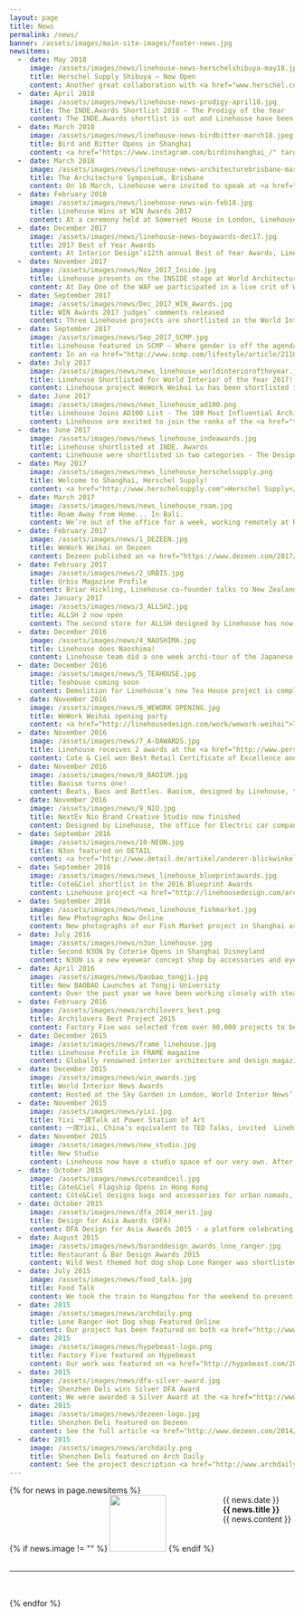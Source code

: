 ```yaml
---
layout: page
title: News
permalink: /news/
banner: /assets/images/main-site-images/footer-news.jpg
newsitems:
  -  date: May 2018
     image: /assets/images/news/linehouse-news-herschelshibuya-may18.jpeg
     title: Herschel Supply Shibuya – Now Open
     content: Another great collaboration with <a href="www.herschel.com" target="_new">Herschel Supply</a> sees the new Shibuya store open grandly on the 25th May. Stay tuned for images of the two level store in downtown Tokyo. 
  -  date: April 2018
     image: /assets/images/news/linehouse-news-prodigy-april18.jpg
     title: The INDE.Awards Shortlist 2018 – The Prodigy of the Year
     content: The INDE.Awards shortlist is out and Linehouse have been selected by the jury for The Prodigy of the Year. The <a href="https://www.indeawards.com/category/the-prodigy-2018/" target="_new">Prodigy</a> honours those that “sparks trends, thinks differently and whose work pushes the boundaries of design”. We are in good company, along with Nick Harding of <a href="ttp://www.h-a.com.au" target="_new">Ha</a>, <a href="https://www.olivia-lee.com/" target="_new">Olivia Lee</a> and David Neustein and Grace Mortlock of <a href="http://otherarchitects.com/" target="_new">Other Architects</a>.
  -  date: March 2018
     image: /assets/images/news/linehouse-news-birdbitter-march18.jpeg
     title: Bird and Bitter Opens in Shanghai
     content: <a href="https://www.instagram.com/birdinshanghai_/" target="_new">Bird</a> & <a href="https://www.instagram.com/bitterinshanghai/" target="_new">Bitter</a> are neighbouring venues on the leafy Wuyuan Road in Shanghai. Opened and designed by Linehouse, together with partners Camden Hauge, Warren Pang and Lobin Tjia, <a href="http://www.smartshanghai.com/venue/15180/bird_wuyuan_lu" target="_new">Bird</a> is the place to go for interesting wines and small plates, and <a href="http://www.smartshanghai.com/venue/15181/bitter_wuyuan_lu" target="_new">Bitter</a> for coffee and cocktails. 
  -  date: March 2018
     image: /assets/images/news/linehouse-news-architecturebrisbane-march18.jpg
     title: The Architecture Symposium, Brisbane
     content: On 16 March, Linehouse were invited to speak at <a href="http://designspeaks.com.au/events/2018/03/16/the-architecture-symposium" target="_new">The Architecture Symposium</a> – a forum about architecture, design and urbanism from the Asia Pacific – in Brisbane, Australia organized by <a href="http://designspeaks.com.au/" target="_new">Design Speaks</a>. Co-founders Alex Mok and Briar Hickling joined 13 practitioners from Asia Pacific to explore the innovative thinking and transformative projects that are creating new world cities for the emerging Asian Century. 
  -  date: February 2018
     image: /assets/images/news/linehouse-news-win-feb18.jpg
     title: Linehouse Wins at WIN Awards 2017
     content: At a ceremony held at Somerset House in London, Linehouse was named winner in the Workspace Interiors category (less than 10,000 square metres) for project WeWork Weihai Lu. <a target="_new" href="https://www.worldinteriorsnewsawards.com">World Interiors News (WIN) Awards</a> is the annual awards recognizing interior designers, architects and product designers from around the works. The full Winners Brochure can be viewed <a target="_new" href="https://backstage.worldarchitecturenews.com/worldinteriorsnews/winners-brochure-2017/#page=1">here></a>.
  -  date: December 2017
     image: /assets/images/news/linehouse-news-boyawards-dec17.jpg
     title: 2017 Best of Year Awards
     content: At Interior Design’s12th annual Best of Year Awards, Linehouse was named Winner in the Co-Working category for WeWork Weihai Lu in Shanghai. Read Interior Design’s take on the project <a href="http://www.interiordesign.net/projects/14291-wework-by-linehouse-design-2017-best-of-year-winner-for-co-working-space/" target="_new">here</a>. ALL SH was named Honoree in the Budget category and Herschel Supply Shanghai Office in the Extra Small Office category.  
  -  date: November 2017
     image: /assets/images/news/Nov_2017_Inside.jpg
     title: Linehouse presents on the INSIDE stage at World Architecture Festival in Berlin
     content: At Day One of the WAF we participated in a live crit of WeWork Weihai Lu. Our design was well received, and it was a great experience to take part in this huge international architecture and design fest. Congrats to all other finalists in the Office category ... <a href="https://www.insidefestival.com/offices-finalists-2017">read more</a>
  -  date: September 2017
     image: /assets/images/news/Dec_2017_WIN_Awards.jpg
     title: WIN Awards 2017 judges’ comments released 
     content: Three Linehouse projects are shortlisted in the World Interior News Awards 2017. Both Baoism and Baobao are shortlisted in the Restaurants & Cafes category. Of Baoism, Katy Marks of Citizens Design Bureau says “Linehouse are brilliant at creating a really striking concept without ever descending into the realm of the ‘theme café’. In this case the traditional woven steamer basket is interpreted in perforated sheet metal to create a simple, no-frills café, that despite the pared back palette has really strong character.” Of WeWork Weihai Lu, shortlisted in the <a href="http://www.wantoday.com/WIN/2017/18/WI.html">Workspace Interiors</a> category, jury member Lee Penson, of Penson says, “This is a cultural game-changer – outstanding. Linehouse has combined eastern and western cultures together through really clever design.” We’re excited for the winning projects to be announced in London in February!
  -  date: September 2017
     image: /assets/images/news/Sep_2017_SCMP.jpg
     title: Linehouse featured in SCMP – Where gender is off the agenda
     content: In an <a href="http://www.scmp.com/lifestyle/article/2110655/why-shanghai-perfect-launch-pad-creative-women-entrepreneurs">article</a> exploring Shanghai as a hotspot for creative entrepreneurs, Jing Zhang of SCMP speaks with Linehouse and the creative entrepreneurs behind Social Supply and Masha Ma.
  -  date: July 2017
     image: /assets/images/news/news_linehouse_worldinterioroftheyear.jpg
     title: Linehouse Shortlisted for World Interior of the Year 2017!  
     content: Linehouse project WeWork Weihai Lu has been shortlisted in the Office category for <a href="https://www.insidefestival.com/offices-finalists-2017">World Interior of the Year 2017</a>. Finalists of each category will be announced at the INSIDE festival in Berlin in 2017. We’re in great company, with more than a third of the 78 finalists coming from <a href="http://www.cnn.com/2017/07/19/design/world-interior-2017/index.html">Greater China</a>. The INSIDE Festival is a three day festival that shines a spotlight on the people, projects and developments that are changing the face of global interiors. It is the sister festival of World Architecture Festival that takes place at the same time. 
  -  date: June 2017
     image: /assets/images/news/news_linehouse_ad100.png
     title: Linehouse Joins AD100 List - The 100 Most Influential Architects and Designers in China 2017
     content: Linehouse are excited to join the ranks of the <a href="ttp://www.adstyle.com.cn/ad100/2017/20170330/designer_10gg93d537daf72c.html">2017 AD100</a>. We were additionally honoured with <a href="http://www.adstyle.com.cn/ad100/2017/7Best">Office Interior</a> for our project WeWork Weihai Road. AD100 is a biennial list created by Architectural Digest celebrating the top 100 architects and designers across the country. The “Best of” are awarded from a shortlist of well-designed office projects in various categories. The results were announced at an event held at the new Fosun Bund Financial Centre, coinciding with AD China’s 6th anniversary celebrations. 
  -  date: June 2017
     image: /assets/images/news/news_linehouse_indeawards.jpg
     title: Linehouse shortlisted at INDE. Awards
     content: Linehouse were shortlisted in two categories - The Design Studio and The Work Space. The Design Studio honours the practice that thinks forward, creates voraciously and changes perceptions. Our projects Nio Brand Creative Studio and WeWork Weihai Lu were part of the shortlist of eight. <a href="http://www.indeawards.com">The INDE. Awards</a> are a new awards program in the Asia Pacific region.
  -  date: May 2017
     image: /assets/images/news/news_linehouse_herschelsupply.png
     title: Welcome to Shanghai, Herschel Supply! 
     content: <a href="http://www.herschelsupply.com">Herschel Supply</a> threw a welcome get-to-know-you for media and friends over at Design Republic’s event space. It’s great to see these awesome bags reaching the cool kids in China. Meanwhile, Herschel’s new workspace – designed by Linehouse –is currently under construction. Stay tuned for a look inside their new laneway space.
  -  date: March 2017
     image: /assets/images/news/news_linehouse_roam.jpg
     title: Roam Away from Home... In Bali. 
     content: We’re out of the office for a week, working remotely at Roam in beautiful Bali. <a href="https://www.roam.co/">Roam</a>  is an experimental coliving and coworking community with five locations across the world. The Ubud outpost is a former apartment building replete with pool, reshaped by locally based architect Alexis Dornier. The Roam life is suiting us well - working in an open air workspace, sampling outstanding F&B offerings and continuing our architour of the world; we’re happy to continue roaming a little longer.
  -  date: February 2017
     image: /assets/images/news/1_DEZEEN.jpg
     title: WeWork Weihai on Dezeen
     content: Dezeen published an <a href="https://www.dezeen.com/2017/02/09/co-working-office-wework-whimsical-china-flagship-former-opium-factory-interior/">article</a> on the whimsical co-working space WeWork.
  -  date: February 2017
     image: /assets/images/news/2_URBIS.jpg
     title: Urbis Magazine Profile
     content: Briar Hickling, Linehouse co-founder talks to New Zealand magazine Urbis about the competitive world of interior design in China.  Check out the <a href="http://linehousedesign.com/assets/images/press/Urbis_linehouse.pdftwo-page"> article</a> titled ‘Designing the Dragon, Briar Hickling; whose commercial work is turning heads in Shanghai’.
  -  date: January 2017
     image: /assets/images/news/3_ALLSH2.jpg
     title: ALLSH 2 now open
     content: The second store for ALLSH designed by Linehouse has now opened its doors. Final photographs coming soon. 
  -  date: December 2016
     image: /assets/images/news/4_NAOSHIMA.jpg
     title: Linehouse does Naoshima! 
     content: Linehouse team did a one week archi-tour of the Japanese islands of Naoshima, Inujima and Teshima.  We Experienced some of our favourite artists and architects including Tado Ando, Olafur Eliasson, Sanna and James Turrell. The highlight for all of us was the night viewing at the Chi Chi museum by James Turrrell. Nothing beats experiencing the master of light and space in Japan!
  -  date: December 2016
     image: /assets/images/news/5_TEAHOUSE.jpg
     title: Teahouse coming soon 
     content: Demolition for Linehouse’s new Tea House project is complete. Located in an old industrial warehouse a beautiful old brick ceiling was exposed as the layers were revealed.
  -  date: November 2016
     image: /assets/images/news/6_WEWORK OPENING.jpg
     title: WeWork Weihai opening party
     content: <a href="http://linehousedesign.com/work/wework-weihai">The WeWork China flagship</a>, located in a former Opium Factory and artist residence, is now open. Amazing to see so many people enjoying the building and an awesome party after a lot of hard work.
  -  date: November 2016
     image: /assets/images/news/7_A-DAWARDS.jpg
     title: Linehouse receives 2 awards at the <a href="http://www.perspectiveglobal.com/awards/adt-awards-2016-winners/">A&D Trophy Awards 2016</a> in Hong Kong 
     content: Cote & Ciel won Best Retail Certificate of Excellence and Bao Bao won Best Retail Certificate of Excellence at the Architecture and Design Awards, Asia-Pacific. 
  -  date: November 2016
     image: /assets/images/news/8_BAOISM.jpg
     title: Baoism turns one!
     content: Beats, Baos and Bottles. Baoism, designed by Linehouse, turned 1 year old and the birthday bash was celebrated with a collaborative custom menu featuring Nat Alexander. Delicious Baos!
  -  date: November 2016
     image: /assets/images/news/9_NIO.jpg
     title: NextEv Nio Brand Creative Studio now finished
     content: Designed by Linehouse, the office for Electric car company <a href="http://linehousedesign.com/work/nioNextEv"> Nio Brand Creative Studio</a> is now finished. An inhabitable oak structure occupies the space layered with an etched glass skin which creates an ephemeral working environment. 
  -  date: September 2016
     image: /assets/images/news/10-NEON.jpg
     title: N3on featured on DETAIL
     content: <a href="http://www.detail.de/artikel/anderer-blickwinkel-n3on-sonnenbrillen-store-28318/">German Magazine</a> features Linehouse project N3ON.
  -  date: September 2016
     image: /assets/images/news/news_linehouse_blueprintawards.jpg
     title: Cote&Ciel shortlist in the 2016 Blueprint Awards
     content: Linehouse project <a href="http://linehousedesign.com/architecture/&/interior/2015/12/07/cote-ciel.html">Côte&Ciel</a> has been shortlisted in the Best Small Project Category of the <a href="http://www.blueprintawards.co.uk/#shortlist">2016 Blueprint Awards</a>.
  -  date: September 2016
     image: /assets/images/news/news_linehouse_fishmarket.jpg
     title: New Photographs Now Online
     content: New photographs of our Fish Market project in Shanghai are now live on our website. See the <a href="http://linehousedesign.com/architecture/&/interior/2015/07/20/fishmarket.html">full selection</a> here.
  -  date: July 2016
     image: /assets/images/news/n3on_linehouse.jpg
     title: Second N3ON by Coterie Opens in Shanghai Disneyland
     content: N3ON is a new eyewear concept shop by accessories and eyewear retailer, Coterie. Following the success of N3ON in 2015, Shanghai Disneyland is now home for the second N3ON shop. This location includes an interactive installation for the young visitors to enjoy.
  -  date: April 2016
     image: /assets/images/news/baobao_tongji.jpg
     title: New BAOBAO Launches at Tongji University
     content: Over the past year we have been working closely with steamed bun purveyor 甘其食 BAOBAO on the design and launch of their 3rd generation shops. With six now open at locations including Alibaba campus (Hangzhou) and in Shanghai’s former French Concession, the newest BAOBAO is nestled among the greenery of Tongji University and features an outdoor terrace with layered graphics on sliding wooden panels.  
  -  date: February 2016
     image: /assets/images/news/archilovers_best.png
     title: Archilovers Best Project 2015
     content: Factory Five was selected from over 90,000 projects to be one of Archilovers best projects of 2015. Thanks Archilovers and fans. See more <a href="www.archilovers.com/projects/150296/factory-five-bike-shop.html">here</a>
  -  date: December 2015
     image: /assets/images/news/frame_linehouse.jpg
     title: Linehouse Profile in FRAME magazine
     content: Globally renowned interior architecture and design magazine FRAME spoke with Alex Mok and Briar Hickling. A 5-page profile titled ‘Linehouse's architectural approach makes waves amid Shanghai's decorative mainstream spaces’ appears in the January / February <a href="http://www.frameweb.com/news/linehouse-s-architectural-approach-makes-waves-amid-shanghai-s-decorative-mainstream-spaces">issue.</a>
  -  date: December 2015
     image: /assets/images/news/win_awards.jpg
     title: World Interior News Awards
     content: Hosted at the Sky Garden in London, World Interior News’ Awards 2015 announced Linehouse as Emerging Interior Practice of the Year 2015. We were elated by the judges’ comments and it was an honour to receive the trophy in person at the Sky Garden in London. See more <a href-"https://officeinsight.com/officenewswire/win-awards-emerging-interior-practice-2015-judges-comments/">here</a>.
  -  date: November 2015
     image: /assets/images/news/yixi.jpg
     title: Yixi 一席Talk at Power Station of Art
     content: 一席Yixi, China’s equivalent to TED Talks, invited  Linehouse to share our vision at their most recent event at the Power Station of Art in Shanghai. Titled ‘The Performative Cityscape - Architecture and Storytelling’, co-founder Alex Mok spoke about the stories and concepts that inspired our projects. Visit <a href="http://www.yixi.tv/lecture/358">Yixi’s site</a> to watch the full lecture. 
  -  date: November 2015
     image: /assets/images/news/new_studio.jpg
     title: New Studio
     content: Linehouse now have a studio space of our very own. After growing out of our mezzanine at Factory Five, we have moved next door to Phase II of Anken Life. It’s the perfect location for welcoming our new team members as we expand our practice.  
  -  date: October 2015
     image: /assets/images/news/coteandceil.jpg
     title: Côte&Ciel Flagship Opens in Hong Kong
     content: Côte&Ciel designs bags and accessories for urban nomads, inspired by the elemental collision between coast and sky. Linehouse was commissioned to design this retail flagship, located in Tung St in Hong Kong. See more <a href="http://linehousedesign.com/design/retail/2015/12/07/cote-ciel.html">here</a>.
  -  date: October 2015
     image: /assets/images/news/dfa_2014_merit.jpg
     title: Design for Asia Awards (DFA)
     content: DFA Design for Asia Awards 2015 - a platform celebrating design excellence in Asia - recognised Linehouse with a Merit Award for our design of seafood shop Little Catch in Shanghai. See more <a href="http://linehousedesign.com/design/conceptual/2015/04/30/little-catch-2.html">here</a>.
  -  date: August 2015
     image: /assets/images/news/baranddesign_awards_lone_ranger.jpg
     title: Restaurant & Bar Design Awards 2015
     content: Wild West themed hot dog shop Lone Ranger was shortlisted in this year’s Restaurant & Bar Design Awards.<br/> See more <a href="http://linehousedesign.com/retail/landscape/2014/10/03/lone-ranger.html">here</a>
  -  date: July 2015
     image: /assets/images/news/food_talk.jpg
     title: Food Talk
     content: We took the train to Hangzhou for the weekend to present at 食话 Food Talk, a monthly forum encouraging discussion on all topics food related. "The Performative Landscape; Food & Performance" was the topic of <a href="http://mp.weixin.qq.com/s?__biz=MzA3MDg0ODI5Mg==&mid=208142032&idx=5&sn=fce233df825b1ff96a86a7ba42f7f44b&scene=19">Alex and Briar’s talk</a>.
  -  date: 2015
     image: /assets/images/news/archdaily.png
     title: Lone Ranger Hot Dog shop Featured Online 
     content: Our project has been featured on both <a href="http://www.archdaily.com/598150/lone-ranger-hot-dog-shop-linehouse/">Arch Daily</a> and <a href="http://www.designboom.com/architecture/linehouse-lone-ranger-hot-dog-shop-shanghai-china-02-11-2015/">Design Boom</a>.
  -  date: 2015
     image: /assets/images/news/hypebeast-logo.png
     title: Factory Five featured on Hypebeast
     content: Our work was featured on <a href="http://hypebeast.com/2014/12/factory-five-opens-a-new-shop"> Hypebeast's highlights</a>.
  -  date: 2015
     image: /assets/images/news/dfa-silver-award.jpg
     title: Shenzhen Deli wins Silver DFA Award
     content: We were awarded a Silver Award at the <a href="http://www.dfaaward.com/2014/page/en/winners/2014.php"> 2014 DFA awards</a>.
  -  date: 2015
     image: /assets/images/news/dezeen-logo.jpg
     title: Shenzhen Deli featured on Dezeen
     content: See the full article <a href="http://www.dezeen.com/2014/06/06/brass-cage-like-structure-inserted-into-shenzhen-patisserie-by-linehouse/">here</a>.
  -  date: 2015
     image: /assets/images/news/archdaily.png
     title: Shenzhen Deli featured on Arch Daily
     content: See the project description <a href="http://www.archdaily.com/479142/shenzhen-deli-linehouse/">here</a>.
---
```

<div>
{% for news in page.newsitems %}
	<div>
		<div style="float: left; min-height: 50px;">
			{% if news.image != "" %}
				<img width="100" src="{{ news.image }}">
			{% endif %}
		</div>
		<div style="float: left; padding-left: 15px; max-width: 455px; margin-bottom: 10px;">
			{{ news.date }}<br>
			<b>{{ news.title }}</b><br>
			{{ news.content }}
		</div>
	</div>
	<div style="clear: both;">
		<br /><hr><br /><br />
	</div>
{% endfor %}
</div>
